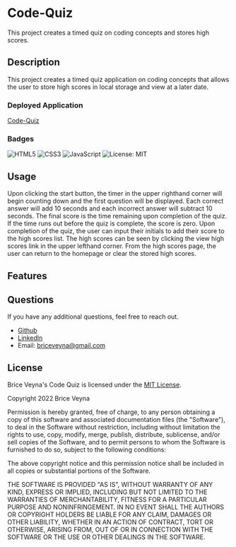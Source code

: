 # Code-Quiz
This project creates a timed quiz on coding concepts and stores high scores.

## Description
This project creates a timed quiz application on coding concepts that allows the user to store high scores in local storage and view at a later date.

### Deployed Application
[Code-Quiz](https://briceveyna.github.io/Code-Quiz/)

### Badges
![HTML5](https://img.shields.io/badge/html5-%23E34F26.svg?style=for-the-badge&logo=html5&logoColor=white) ![CSS3](https://img.shields.io/badge/css3-%231572B6.svg?style=for-the-badge&logo=css3&logoColor=white) ![JavaScript](https://img.shields.io/badge/javascript-%23323330.svg?style=for-the-badge&logo=javascript&logoColor=%23F7DF1E) ![License: MIT](https://img.shields.io/badge/License-MIT-yellow.svg)

## Usage
Upon clicking the start button, the timer in the upper righthand corner will begin counting down and the first question will be displayed. Each correct answer will add 10 seconds and each incorrect answer will subtract 10 seconds. The final score is the time remaining upon completion of the quiz. If the time runs out before the quiz is complete, the score is zero. Upon completion of the quiz, the user can input their initials to add their score to the high scores list. The high scores can be seen by clicking the view high scores link in the upper lefthand corner. From the high scores page, the user can return to the homepage or clear the stored high scores.

## Features


## Questions
If you have any additional questions, feel free to reach out.
- [Github](https://github.com/BriceVeyna)
- [LinkedIn](https://www.linkedin.com/in/brice-veyna/)
- Email: briceveyna@gmail.com

## License
Brice Veyna's Code Quiz is licensed under the [MIT License](https://opensource.org/licenses/MIT).

Copyright 2022 Brice Veyna

Permission is hereby granted, free of charge, to any person obtaining a copy of this software and associated documentation files (the "Software"), to deal in the Software without restriction, including without limitation the rights to use, copy, modify, merge, publish, distribute, sublicense, and/or sell copies of the Software, and to permit persons to whom the Software is furnished to do so, subject to the following conditions:

The above copyright notice and this permission notice shall be included in all copies or substantial portions of the Software.

THE SOFTWARE IS PROVIDED "AS IS", WITHOUT WARRANTY OF ANY KIND, EXPRESS OR IMPLIED, INCLUDING BUT NOT LIMITED TO THE WARRANTIES OF MERCHANTABILITY, FITNESS FOR A PARTICULAR PURPOSE AND NONINFRINGEMENT. IN NO EVENT SHALL THE AUTHORS OR COPYRIGHT HOLDERS BE LIABLE FOR ANY CLAIM, DAMAGES OR OTHER LIABILITY, WHETHER IN AN ACTION OF CONTRACT, TORT OR OTHERWISE, ARISING FROM, OUT OF OR IN CONNECTION WITH THE SOFTWARE OR THE USE OR OTHER DEALINGS IN THE SOFTWARE.